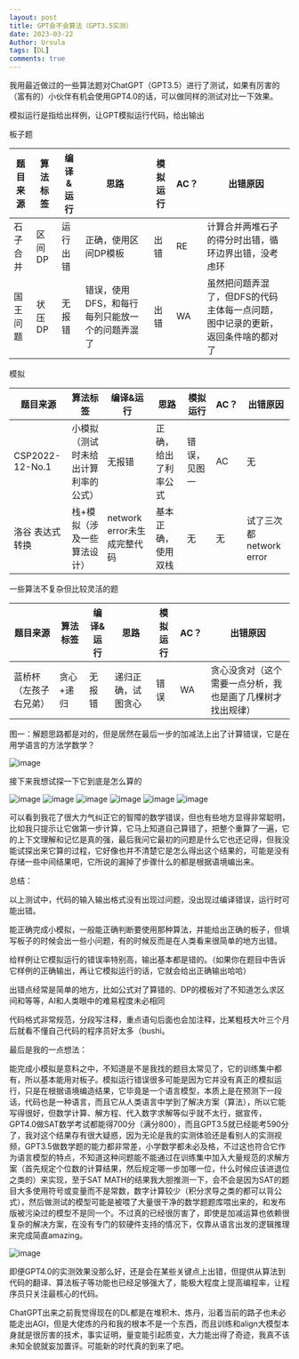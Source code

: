 ```yaml
---
layout: post
title: GPT会不会算法（GPT3.5实测）
date: 2023-03-22
Author: Ursula
tags: [DL]
comments: true
--- 
```


我用最近做过的一些算法题对ChatGPT（GPT3.5）进行了测试，如果有厉害的（富有的）小伙伴有机会使用GPT4.0的话，可以做同样的测试对比一下效果。

模拟运行是指给出样例，让GPT模拟运行代码，给出输出

板子题

|题目来源|算法标签|编译&运行|思路|模拟运行|AC？|出错原因|
| ---- | ---- | ---- | ---- | ---- |---- |---- |
|石子合并|区间DP|运行出错|正确，使用区间DP模板|出错|RE|计算合并两堆石子的得分时出错，循环边界出错，没考虑环|
|国王问题|状压DP|无报错|错误，使用DFS，和每行每列只能放一个的问题弄混了|出错|WA|虽然把问题弄混了，但DFS的代码主体每一点问题，图中记录的更新，返回条件啥的都对了|

模拟

|题目来源|算法标签|编译&运行|思路|模拟运行|AC？|出错原因|
| ---- | ---- | ---- | ---- | ---- |---- |---- |
|CSP2022-12-No.1|小模拟（测试时未给出计算利率的公式）|无报错|正确，给出了利率公式|错误，见图一|AC|无|
|洛谷 表达式转换|栈+模拟（涉及一些算法设计）|network error未生成完整代码|基本正确，使用双栈|无|无|试了三次都network error|

一些算法不复杂但比较灵活的题

|题目来源|算法标签|编译&运行|思路|模拟运行|AC？|出错原因|
| ---- | ---- | ---- | ---- | ---- |---- |---- |
|蓝桥杯（左孩子右兄弟）|贪心+递归      |无报错      |递归正确，试图贪心|错误|WA|贪心没贪对（这个需要一点分析，我也是画了几棵树才找出规律）|



图一：解题思路都是对的，但是居然在最后一步的加减法上出了计算错误，它是在用学语言的方法学数学？

![image](https://user-images.githubusercontent.com/73097943/226919442-db2388aa-6fe5-4b14-89f7-5a0e054a5073.png)

接下来我想试探一下它到底是怎么算的

![image](https://user-images.githubusercontent.com/73097943/227087613-2c270094-62d5-4a4a-85a0-a2ce3057be61.png)
![image](https://user-images.githubusercontent.com/73097943/227087764-9e7bc81c-7ead-4c0a-b68e-a1304b9f0c51.png)
![image](https://user-images.githubusercontent.com/73097943/227087876-032cd321-2152-45a3-8198-1e1f83548e00.png)
![image](https://user-images.githubusercontent.com/73097943/227088003-80f9db61-9a8c-42a8-b234-d1c22cee52a4.png)
![image](https://user-images.githubusercontent.com/73097943/227088078-7acad152-ee6f-4331-bf54-d71f9b6c30b4.png)
![image](https://user-images.githubusercontent.com/73097943/227088118-2a4ed135-b2e4-4678-9e2c-707addd8122b.png)

可以看到我花了很大力气纠正它的智障的数学错误，但也有些地方显得非常聪明，比如我只提示让它做第一步计算，它马上知道自己算错了，把整个重算了一遍，它的上下文理解和记忆是真的强，最后我问它最初的问题是什么它也还记得，但我没能试探出来它算的过程，它好像也并不清楚它是怎么得出这个结果的，可能是没有存储一些中间结果吧，它所说的漏掉了步骤什么的都是根据语境编出来。

总结：

以上测试中，代码的输入输出格式没有出现过问题，没出现过编译错误，运行时可能出错。

能正确完成小模拟，一般能正确判断要使用那种算法，并能给出正确的板子，但填写板子的时候会出一些小问题，有的时候反而是在人类看来很简单的地方出错。

给样例让它模拟运行的错误率特别高，输出基本都是错的。（如果你在题目中告诉它样例的正确输出，再让它模拟运行的话，它就会给出正确输出哈哈）

出错点经常是简单的地方，比如公式对了算错的、DP的模板对了不知道怎么求区间和等等，AI和人类眼中的难易程度未必相同

代码格式非常规范，分段写注释，重点语句后面也会加注释，比某粗枝大叶三个月后就看不懂自己代码的程序员好太多（bushi。

最后是我的一点想法：

能完成小模拟是意料之中，不知道是不是我找的题目太常见了，它的训练集中都有，所以基本能用对板子。模拟运行错误很多可能是因为它并没有真正的模拟运行，只是在根据语境编造结果，它毕竟是一个语言模型，本质上是在预测下一段话，代码也是一种语言，而且它从人类语言中学到了解决方案（算法），所以它能写得很好，但数学计算、解方程、代入数字求解等似乎就不太行，据宣传，GPT4.0做SAT数学考试都能得700分（满分800），而且GPT3.5就已经能考590分了，我对这个结果存有很大疑惑，因为无论是我的实测体验还是看别人的实测视频，GPT3.5做数学题的能力都非常差，小学数学都未必及格，不过这也符合它作为语言模型的特点，不知道这种问题能不能通过在训练集中加入大量规范的求解方案（首先规定个位数的计算结果，然后规定哪一步加哪一位，什么时候应该进退位之类的）来实现，至于SAT MATH的结果我大胆推测一下，会不会是因为SAT的题目大多使用符号或变量而不是常数，数字计算较少（积分求导之类的都可以背公式），然后做测试的模型可能是被喂了大量很干净的数学题题库喂出来的，和发布版被污染过的模型不是同一个。不过真的已经很厉害了，即使是加减运算也依赖很复杂的解决方案，在没有专门的软硬件支持的情况下，仅靠从语言出发的逻辑推理来完成简直amazing。

![image](https://user-images.githubusercontent.com/73097943/227078419-5b6d72e7-bf91-4ffc-bbd6-75e2b2b0cafe.png)


即便GPT4.0的实测效果没那么好，还是会在某些关键点上出错，但提供从算法到代码的翻译、算法板子等功能也已经足够强大了，能极大程度上提高编程率，让程序员只关注最核心的代码。

ChatGPT出来之前我觉得现在的DL都是在堆积木、炼丹，沿着当前的路子也未必能走出AGI，但是大佬炼的丹和我的根本不是一个东西，而且训练和align大模型本身就是很厉害的技术，事实证明，量变能引起质变，大力能出得了奇迹，我真不该未知全貌就妄加置评。可能新的时代真的到来了吧。
